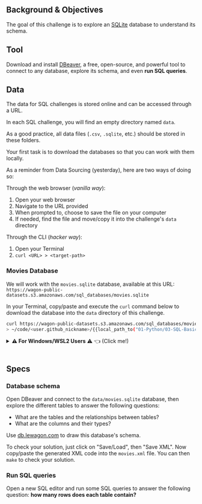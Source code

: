 ## Background & Objectives

The goal of this challenge is to explore an [SQLite](http://en.wikipedia.org/wiki/SQLite) database to understand its schema.

## Tool

Download and install [DBeaver](https://dbeaver.io/), a free, open-source, and powerful tool to connect to any database, explore its schema, and even **run SQL queries**.

## Data

The data for SQL challenges is stored online and can be accessed through a URL.

In each SQL challenge, you will find an empty directory named `data`.

As a good practice, all data files (`.csv`, `.sqlite`, etc.) should be stored in these folders.

Your first task is to download the databases so that you can work with them locally.

As a reminder from Data Sourcing (yesterday), here are two ways of doing so:

Through the web browser (*vanilla way*):
1. Open your web browser
2. Navigate to the URL provided
3. When prompted to, choose to save the file on your computer
4. If needed, find the file and move/copy it into the challenge's `data` directory

Through the CLI (*hacker way*):
1. Open your Terminal
2. `curl <URL> > <target-path>`

### Movies Database

We will work with the `movies.sqlite` database, available at this URL:
`https://wagon-public-datasets.s3.amazonaws.com/sql_databases/movies.sqlite`

In your Terminal, copy/paste and execute the `curl` command below to download the database into the `data` directory of this challenge.
```bash
curl https://wagon-public-datasets.s3.amazonaws.com/sql_databases/movies.sqlite \
> ~/code/<user.github_nickname>/{{local_path_to("01-Python/03-SQL-Basics/03-Interacting-with-db")}}/data/movies.sqlite
```

<details>
  <summary markdown='span'>
    <strong>⚠️ For Windows/WSL2 Users</strong>
    <span class="icon"> ⚠️ 👈 (Click me!)</span>
  </summary>

  DBeaver is installed on Windows and by default does not have enough rights to access files in your Ubuntu file system.

  As a workaround for this, please download the file **directly on Windows** rather than saving it within the Ubuntu file structure first and copying it over after. This will ensure that DBeaver can access and open the file!

  ---
</details>
<br>

## Specs

### Database schema

Open DBeaver and connect to the `data/movies.sqlite` database, then explore the different tables to answer the following questions:

- What are the tables and the relationships between tables?
- What are the columns and their types?

Use [db.lewagon.com](http://db.lewagon.com/) to draw this database's schema.

To check your solution, just click on "Save/Load", then "Save XML". Now copy/paste the generated XML code into the `movies.xml` file. You can then `make` to check your solution.

### Run SQL queries

Open a new SQL editor and run some SQL queries to answer the following question: **how many rows does each table contain?**
